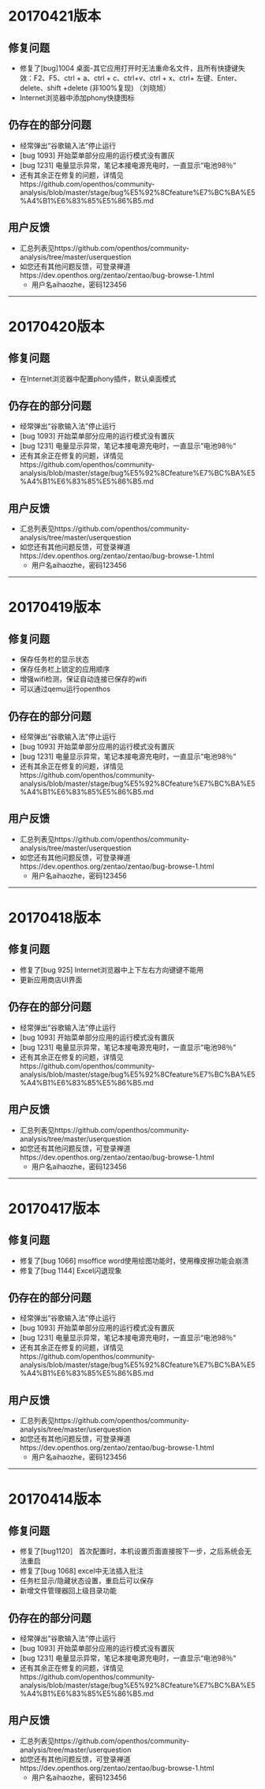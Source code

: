 # 20170421版本

## 修复问题

  - 修复了[bug]1004 桌面-其它应用打开时无法重命名文件，且所有快捷键失效：F2、F5、ctrl + a、ctrl + c、ctrl+v、ctrl + x、ctrl+ 左键、Enter、delete、shift +delete (非100%复现) （刘晓旭）
  - Internet浏览器中添加phony快捷图标

## 仍存在的部分问题
  
  - 经常弹出“谷歌输入法”停止运行
  - [bug 1093] 开始菜单部分应用的运行模式没有置灰
  - [bug 1231] 电量显示异常，笔记本接电源充电时，一直显示“电池98％“
  - 还有其余正在修复的问题，详情见https://github.com/openthos/community-analysis/blob/master/stage/bug%E5%92%8Cfeature%E7%BC%BA%E5%A4%B1%E6%83%85%E5%86%B5.md

## 用户反馈
  
  - 汇总列表见https://github.com/openthos/community-analysis/tree/master/userquestion
  - 如您还有其他问题反馈，可登录禅道https://dev.openthos.org/zentao/zentao/bug-browse-1.html
    - 用户名aihaozhe，密码123456

--------------

# 20170420版本

## 修复问题

  - 在Internet浏览器中配置phony插件，默认桌面模式

## 仍存在的部分问题
  
  - 经常弹出“谷歌输入法”停止运行
  - [bug 1093] 开始菜单部分应用的运行模式没有置灰
  - [bug 1231] 电量显示异常，笔记本接电源充电时，一直显示“电池98％“
  - 还有其余正在修复的问题，详情见https://github.com/openthos/community-analysis/blob/master/stage/bug%E5%92%8Cfeature%E7%BC%BA%E5%A4%B1%E6%83%85%E5%86%B5.md

## 用户反馈
  
  - 汇总列表见https://github.com/openthos/community-analysis/tree/master/userquestion
  - 如您还有其他问题反馈，可登录禅道https://dev.openthos.org/zentao/zentao/bug-browse-1.html
    - 用户名aihaozhe，密码123456

--------------

# 20170419版本

## 修复问题

  - 保存任务栏的显示状态
  - 保存任务栏上锁定的应用顺序
  - 增强wifi检测，保证自动连接已保存的wifi
  - 可以通过qemu运行openthos

## 仍存在的部分问题
  
  - 经常弹出“谷歌输入法”停止运行
  - [bug 1093] 开始菜单部分应用的运行模式没有置灰
  - [bug 1231] 电量显示异常，笔记本接电源充电时，一直显示“电池98％“
  - 还有其余正在修复的问题，详情见https://github.com/openthos/community-analysis/blob/master/stage/bug%E5%92%8Cfeature%E7%BC%BA%E5%A4%B1%E6%83%85%E5%86%B5.md

## 用户反馈
  
  - 汇总列表见https://github.com/openthos/community-analysis/tree/master/userquestion
  - 如您还有其他问题反馈，可登录禅道https://dev.openthos.org/zentao/zentao/bug-browse-1.html
    - 用户名aihaozhe，密码123456

--------------

# 20170418版本

## 修复问题

  - 修复了[bug 925] Internet浏览器中上下左右方向键键不能用
  - 更新应用商店UI界面

## 仍存在的部分问题
  
  - 经常弹出“谷歌输入法”停止运行
  - [bug 1093] 开始菜单部分应用的运行模式没有置灰
  - [bug 1231] 电量显示异常，笔记本接电源充电时，一直显示“电池98％“
  - 还有其余正在修复的问题，详情见https://github.com/openthos/community-analysis/blob/master/stage/bug%E5%92%8Cfeature%E7%BC%BA%E5%A4%B1%E6%83%85%E5%86%B5.md

## 用户反馈
  
  - 汇总列表见https://github.com/openthos/community-analysis/tree/master/userquestion
  - 如您还有其他问题反馈，可登录禅道https://dev.openthos.org/zentao/zentao/bug-browse-1.html
    - 用户名aihaozhe，密码123456

--------------

# 20170417版本

## 修复问题

  - 修复了[bug 1066] msoffice word使用绘图功能时，使用橡皮擦功能会崩溃
  - 修复了[bug 1144] Excel闪退现象

## 仍存在的部分问题
  
  - 经常弹出“谷歌输入法”停止运行
  - [bug 1093] 开始菜单部分应用的运行模式没有置灰
  - [bug 1231] 电量显示异常，笔记本接电源充电时，一直显示“电池98％“
  - 还有其余正在修复的问题，详情见https://github.com/openthos/community-analysis/blob/master/stage/bug%E5%92%8Cfeature%E7%BC%BA%E5%A4%B1%E6%83%85%E5%86%B5.md

## 用户反馈
  
  - 汇总列表见https://github.com/openthos/community-analysis/tree/master/userquestion
  - 如您还有其他问题反馈，可登录禅道https://dev.openthos.org/zentao/zentao/bug-browse-1.html
    - 用户名aihaozhe，密码123456

--------------

# 20170414版本

## 修复问题

  - 修复了[bug1120］ 首次配置时，本机设置页面直接按下一步，之后系统会无法重启
  - 修复了[bug 1068] excel中无法插入批注
  - 任务栏显示/隐藏状态设置，重启后可以保存
  - 新增文件管理器回上级目录功能

## 仍存在的部分问题
  
  - 经常弹出“谷歌输入法”停止运行
  - [bug 1093] 开始菜单部分应用的运行模式没有置灰
  - [bug 1231] 电量显示异常，笔记本接电源充电时，一直显示“电池98％“
  - 还有其余正在修复的问题，详情见https://github.com/openthos/community-analysis/blob/master/stage/bug%E5%92%8Cfeature%E7%BC%BA%E5%A4%B1%E6%83%85%E5%86%B5.md

## 用户反馈
  
  - 汇总列表见https://github.com/openthos/community-analysis/tree/master/userquestion
  - 如您还有其他问题反馈，可登录禅道https://dev.openthos.org/zentao/zentao/bug-browse-1.html
    - 用户名aihaozhe，密码123456
